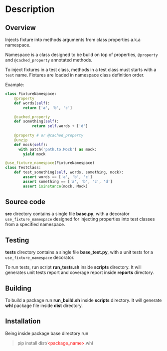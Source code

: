 # Description

<style>
  red {
    color: red;
  }
</style>

## Overview

Injects fixture into methods arguments from class properties a.k.a namespace.

Namespace is a class designed to be build on top of properties, `@property` and `@cached_property` annotated methods.

To inject fixtures in a test class, methods in a test class must starts with a `test` name. Fixtures are loaded in namespace class definition order.

Example:

```python
class FixtureNamespace:
    @property
    def words(self):
        return ['a', 'b', 'c']

    @cached_property
    def something(self):
            return self.words + ['d']
    
    @property # or @cached_property
    @unzip
    def mock(self):
      with patch('path.to.Mock') as mock:
        yield mock

@use_fixture_namespace(FixtureNamespace)
class TestClass:
    def test_something(self, words, something, mock):
        assert words == ['a', 'b', 'c']
        assert something == ['a', 'b', 'c', 'd']
        assert isinstance(mock, Mock)
```

## Source code

**src** directory contains a single file **base.py**, with a decorator `use_fixture_namespace` designed for injecting properties into test classes from a specified namespace.

## Testing

**tests** directory contains a single file **base_test.py**, with a unit tests for a `use_fixture_namespace` decorator.

To run tests, run script **run_tests.sh** inside **scripts** directory. It will generates unit tests report and coverage report inside **reports** directory.

## Building

To build a package run **run_build.sh** inside **scripts** directory. It will generate **whl** package file inside **dist** directory.

## Installation

Being inside package base directory run
> pip install dist/<red><package_name></red>.whl
